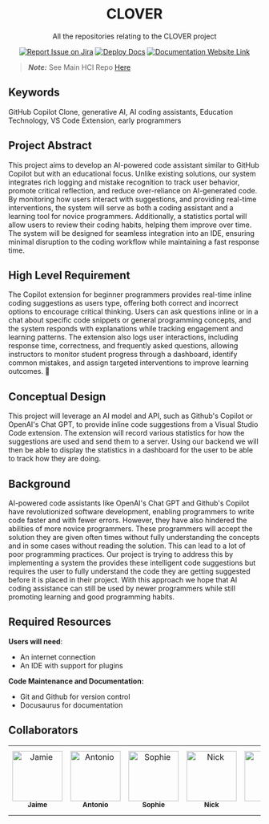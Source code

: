 <div align="center">

# CLOVER
All the repositories relating to the CLOVER project

[![Report Issue on Jira](https://img.shields.io/badge/Report%20Issues-Jira-0052CC?style=flat&logo=jira-software)](https://temple-cis-projects-in-cs.atlassian.net/jira/software/c/projects/GCCB/issues)
[![Deploy Docs](https://github.com/ApplebaumIan/tu-cis-4398-docs-template/actions/workflows/deploy.yml/badge.svg)](https://github.com/Capstone-Projects-2025-Spring/project-copilot-clone-2/actions/workflows/deploy.yml)
[![Documentation Website Link](https://img.shields.io/badge/-Documentation%20Website-brightgreen)](https://civic-interactions-lab.github.io/clover/)

</div>

> **_Note:_**
> See Main HCI Repo [Here](https://github.com/Civic-Interactions-Lab/clover)

## Keywords

GitHub Copilot Clone, generative AI, AI coding assistants, Education Technology, VS Code Extension, early programmers

## Project Abstract

This project aims to develop an AI-powered code assistant similar to GitHub Copilot but with an educational focus. Unlike existing solutions, our system integrates rich logging and mistake recognition to track user behavior, promote critical reflection, and reduce over-reliance on AI-generated code. By monitoring how users interact with suggestions, and providing real-time interventions, the system will serve as both a coding assistant and a learning tool for novice programmers. Additionally, a statistics portal will allow users to review their coding habits, helping them improve over time. The system will be designed for seamless integration into an IDE, ensuring minimal disruption to the coding workflow while maintaining a fast response time.

## High Level Requirement

The Copilot extension for beginner programmers provides real-time inline coding suggestions as users type, offering both correct and incorrect options to encourage critical thinking. Users can ask questions inline or in a chat about specific code snippets or general programming concepts, and the system responds with explanations while tracking engagement and learning patterns. The extension also logs user interactions, including response time, correctness, and frequently asked questions, allowing instructors to monitor student progress through a dashboard, identify common mistakes, and assign targeted interventions to improve learning outcomes. 🚀

## Conceptual Design

This project will leverage an AI model and API, such as Github's Copilot or OpenAI's Chat GPT, to provide inline code suggestions from a Visual Studio Code extension. The extension will record various statistics for how the suggestions are used and send them to a server. Using our backend we will then be able to display the statistics in a dashboard for the user to be able to track how they are doing.

## Background

AI-powered code assistants like OpenAI's Chat GPT and Github's Copilot have revolutionized software development, enabling programmers to write code faster and with fewer errors. However, they have also hindered the abilities of more novice programmers. These programmers will accept the solution they are given often times without fully understanding the concepts and in some cases without reading the solution. This can lead to a lot of poor programming practices. Our project is trying to address this by implementing a system the provides these intelligent code suggestions but requires the user to fully understand the code they are getting suggested before it is placed in their project. With this approach we hope that AI coding assistance can still be used by newer programmers while still promoting learning and good programming habits.

## Required Resources

**Users will need**:
- An internet connection
- An IDE with support for plugins

**Code Maintenance and Documentation:**

- Git and Github for version control
- Docusaurus for documentation

## Collaborators

[//]: # " readme: collaborators -start "

<table>
<tr>
    <td align="center">
        <a href="https://github.com/jaimenguyen168">
            <img src="https://avatars.githubusercontent.com/u/77992599?v=4" width="100;" alt="Jamie"/>
            <br />
            <sub><b>Jaime</b></sub>
        </a>
    </td>
    <td align="center">
        <a href="https://github.com/AntonioMongeluzi">
            <img src="https://avatars.githubusercontent.com/u/93612712?v=4" width="100;" alt="Antonio"/>
            <br />
            <sub><b>Antonio</b></sub>
        </a>
    </td>
    <td align="center">
        <a href="https://github.com/sophiem18">
            <img src="https://avatars.githubusercontent.com/u/125143591?v=4" width="100;" alt="Sophie"/>
            <br />
            <sub><b>Sophie</b></sub>
        </a>
    </td>
    <td align="center">
        <a href="https://github.com/NicholasRucinski">
            <img src="https://avatars.githubusercontent.com/u/48574032?v=4" width="100;" alt="Nick"/>
            <br />
            <sub><b>Nick</b></sub>
        </a>
    </td>
    <td align="center">
        <a href="https://github.com/tus40499">
            <img src="https://avatars.githubusercontent.com/u/157192065?v=4" width="100;" alt="Jack"/>
            <br />
            <sub><b>Jack</b></sub>
        </a>
    </td>
    <td align="center">
        <a href="https://github.com/ApplebaumIan">
            <img src="https://avatars.githubusercontent.com/u/9451941?v=4" width="100;" alt="ApplebaumIan"/>
            <br />
            <sub><b>Ian Tyler Applebaum</b></sub>
        </a>
    </td>
</tr>
</table>

[//]: # " readme: collaborators -end "
